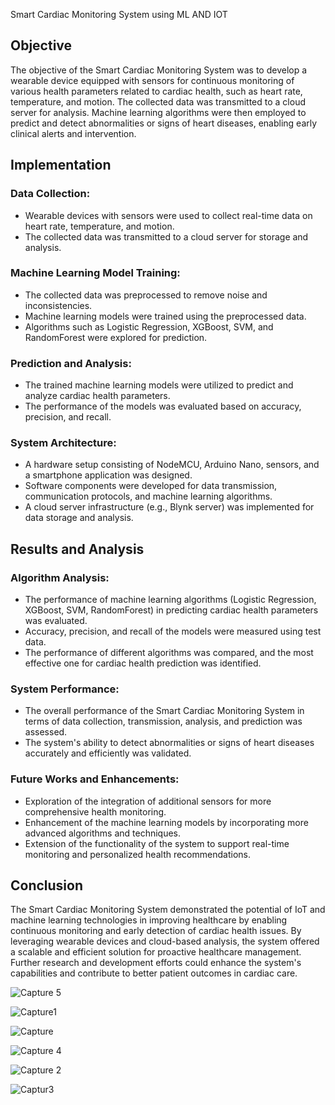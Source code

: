 Smart Cardiac Monitoring System using ML AND IOT

## Objective
The objective of the Smart Cardiac Monitoring System was to develop a wearable device equipped with sensors for continuous monitoring of various health parameters related to cardiac health, such as heart rate, temperature, and motion. The collected data was transmitted to a cloud server for analysis. Machine learning algorithms were then employed to predict and detect abnormalities or signs of heart diseases, enabling early clinical alerts and intervention.

## Implementation
### Data Collection:
- Wearable devices with sensors were used to collect real-time data on heart rate, temperature, and motion.
- The collected data was transmitted to a cloud server for storage and analysis.

### Machine Learning Model Training:
- The collected data was preprocessed to remove noise and inconsistencies.
- Machine learning models were trained using the preprocessed data.
- Algorithms such as Logistic Regression, XGBoost, SVM, and RandomForest were explored for prediction.

### Prediction and Analysis:
- The trained machine learning models were utilized to predict and analyze cardiac health parameters.
- The performance of the models was evaluated based on accuracy, precision, and recall.

### System Architecture:
- A hardware setup consisting of NodeMCU, Arduino Nano, sensors, and a smartphone application was designed.
- Software components were developed for data transmission, communication protocols, and machine learning algorithms.
- A cloud server infrastructure (e.g., Blynk server) was implemented for data storage and analysis.

## Results and Analysis
### Algorithm Analysis:
- The performance of machine learning algorithms (Logistic Regression, XGBoost, SVM, RandomForest) in predicting cardiac health parameters was evaluated.
- Accuracy, precision, and recall of the models were measured using test data.
- The performance of different algorithms was compared, and the most effective one for cardiac health prediction was identified.

### System Performance:
- The overall performance of the Smart Cardiac Monitoring System in terms of data collection, transmission, analysis, and prediction was assessed.
- The system's ability to detect abnormalities or signs of heart diseases accurately and efficiently was validated.

### Future Works and Enhancements:
- Exploration of the integration of additional sensors for more comprehensive health monitoring.
- Enhancement of the machine learning models by incorporating more advanced algorithms and techniques.
- Extension of the functionality of the system to support real-time monitoring and personalized health recommendations.

## Conclusion
The Smart Cardiac Monitoring System demonstrated the potential of IoT and machine learning technologies in improving healthcare by enabling continuous monitoring and early detection of cardiac health issues. By leveraging wearable devices and cloud-based analysis, the system offered a scalable and efficient solution for proactive healthcare management. Further research and development efforts could enhance the system's capabilities and contribute to better patient outcomes in cardiac care.

![Capture 5](https://github.com/Rustyryan-11/Projects/assets/44802832/f468dfc0-97a4-48f1-9eef-cbf532be9f45)

![Capture1](https://github.com/Rustyryan-11/Projects/assets/44802832/d45d6562-86ca-46b8-91a9-155eb45f5b3f)

![Capture](https://github.com/Rustyryan-11/Projects/assets/44802832/5600ad0d-2181-4a23-b58e-d3afa8b4e2b4)

![Capture 4](https://github.com/Rustyryan-11/Projects/assets/44802832/9e548fcc-3b0b-4547-b6c3-3a51b2ffde94)

![Capture 2](https://github.com/Rustyryan-11/Projects/assets/44802832/4a3f3194-7d54-4c77-bc90-0652d06ce327)

![Captur3](https://github.com/Rustyryan-11/Projects/assets/44802832/316a28d3-64e0-4362-a44a-4b1b7cf077c5)
